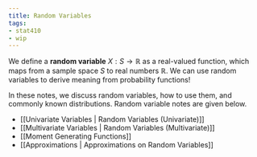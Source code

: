 ```yaml
---
title: Random Variables
tags:
- stat410
- wip
---
```


We define a **random variable** $X: S \to \mathbb{R}$ as a real-valued function, which maps from a sample space $S$ to real numbers $\mathbb{R}$. We can use random variables to derive meaning from probability functions!

In these notes, we discuss random variables, how to use them, and commonly known distributions. Random variable notes are given below.

- [[Univariate Variables | Random Variables (Univariate)]]
- [[Multivariate Variables | Random Variables (Multivariate)]]
- [[Moment Generating Functions]]
- [[Approximations | Approximations on Random Variables]]